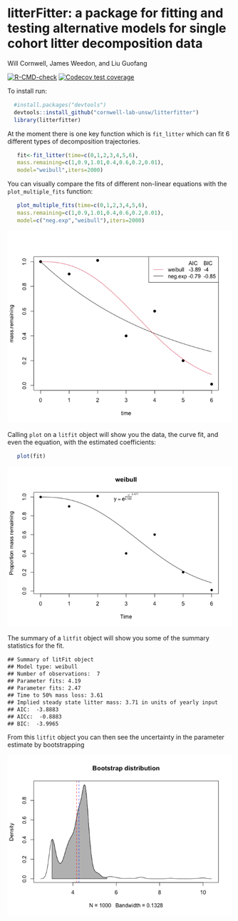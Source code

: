 litterFitter: a package for fitting and testing alternative models for
single cohort litter decomposition data
================
Will Cornwell, James Weedon, and Liu Guofang

<!-- badges: start -->

[![R-CMD-check](https://github.com/cornwell-lab-unsw/litterfitter/actions/workflows/R-CMD-check.yaml/badge.svg)](https://github.com/cornwell-lab-unsw/litterfitter/actions/workflows/R-CMD-check.yaml)
[![Codecov test
coverage](https://codecov.io/gh/cornwell-lab-unsw/litterfitter/branch/master/graph/badge.svg)](https://app.codecov.io/gh/cornwell-lab-unsw/litterfitter?branch=master)
<!-- badges: end -->

To install run:

``` r
  #install.packages("devtools")
  devtools::install_github("cornwell-lab-unsw/litterfitter")
  library(litterfitter)
```

At the moment there is one key function which is `fit_litter` which can
fit 6 different types of decomposition trajectories.

``` r
   fit<-fit_litter(time=c(0,1,2,3,4,5,6),
   mass.remaining=c(1,0.9,1.01,0.4,0.6,0.2,0.01),
   model="weibull",iters=2000)
```

You can visually compare the fits of different non-linear equations with
the `plot_multiple_fits` function:

``` r
   plot_multiple_fits(time=c(0,1,2,3,4,5,6),
   mass.remaining=c(1,0.9,1.01,0.4,0.6,0.2,0.01),
   model=c("neg.exp","weibull"),iters=2000)
```

![](readme_files/figure-gfm/unnamed-chunk-3-1.png)<!-- -->

Calling `plot` on a `litfit` object will show you the data, the curve
fit, and even the equation, with the estimated coefficients:

``` r
   plot(fit)
```

![](readme_files/figure-gfm/unnamed-chunk-4-1.png)<!-- -->

The summary of a `litfit` object will show you some of the summary
statistics for the fit.

    ## Summary of litFit object
    ## Model type: weibull 
    ## Number of observations:  7 
    ## Parameter fits: 4.19 
    ## Parameter fits: 2.47 
    ## Time to 50% mass loss: 3.61 
    ## Implied steady state litter mass: 3.71 in units of yearly input 
    ## AIC:  -3.8883 
    ## AICc:  -0.8883 
    ## BIC:  -3.9965

From this `litfit` object you can then see the uncertainty in the
parameter estimate by bootstrapping

![](readme_files/figure-gfm/unnamed-chunk-6-1.png)<!-- -->
